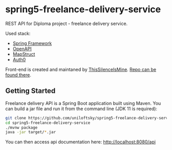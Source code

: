 # spring5-freelance-delivery-service
REST API for Diploma project - freelance delivery service.

Used stack:
- [Spring Framework](https://spring.io/) 
- [OpenAPI](https://swagger.io/)
- [MapStruct](https://mapstruct.org/)
- [Auth0](https://auth0.com/)


Front-end is created and maintaned by [ThisSilenceIsMine](https://github.com/ThisSilenceIsMine). [Repo can be found there](https://github.com/ThisSilenceIsMine/freelance-delivery-service).

## Getting Started

Freelance delivery API is a Spring Boot application built using Maven. You can build a jar file and run it from the command line (JDK 11 is required):

```bash
git clone https://github.com/uniloftsky/spring5-freelance-delivery-service
cd spring5-freelance-delivery-service
./mvnw package
java -jar target/*.jar
```

You can then access api documentation here: [http://localhost:8080/api](http://localhost:8080/api)